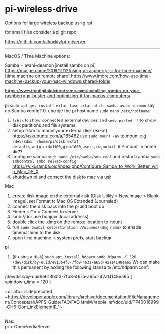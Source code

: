 # pi-wireless-drive
Options for large wireless backup using rpi


for small files consider a pi git repo:

https://github.com/alhockly/pi-gitserver

-----
MacOS / Time Machine options:

Samba + avahi-deamon 
[install samba on pi] https://mudge.name/2019/11/12/using-a-raspberry-pi-for-time-machine/
[time machine on remote share] https://www.imore.com/how-use-time-machine-backup-your-mac-windows-shared-folder

https://www.thedigitalpictureframe.com/installing-samba-on-your-raspberry-pi-buster-and-optimizing-it-for-macos-computers/

pi
`sudo apt-get install exfat-fuse exfat-utils samba avahi-daemon` say no Samba config?
0. change the pi host name `sudo nano /etc/hostname`
1. `lsblk` to show connected external devices and `sudo parted -l` to show disk partitions and file systems
2. setup fstab to mount your external disk (exFat) https://askubuntu.com/a/165462 use `sudo mount -av` to mount
e.g `/dev/sda1  /home/pi/disk exfat defaults,auto,uid=1000,gid=1000,users,rw,nofail 0 0`
mount in home dir??
3. configure samba `sudo nano /etc/samba/smb.conf` and restart samba `sudo smbcontrol smbd reload-config`
https://wiki.samba.org/index.php/Configure_Samba_to_Work_Better_with_Mac_OS_X
4. shutdown pi and connect the disk to mac via usb


Mac

1. create disk image on the external disk (Disk Utility > New Image > Blank Image), set Format to Mac OS Extended (Journaled)
2. connect the disk back into the pi and boot up
3. Finder > Go > Connect to server
4. smb://<ip>  (or use bonjour .local address)
5. double click the .dmg on the remote location to mount
6. run `sudo tmutil setdestination /Volumes/<dmg name>` to enable timemachine to the disk
7. open time machine in system prefs, start backup



pi
1. (if using a disk) `sudo apt install hdparm`
`sudo hdparm -S 120 /dev/disk/by-uuid/e613b4f3-7fb8-463a-a65d-42a14148ea65`
We can make this permanent by adding the following stanza to /etc/hdparm.conf:

/dev/disk/by-uuid/e613b4f3-7fb8-463a-a65d-42a14148ea65 {
	spindown_time = 120
}


~or afp~ is deprecated
~https://developer.apple.com/library/archive/documentation/FileManagement/Conceptual/APFS_Guide/FAQ/FAQ.html#//apple_ref/doc/uid/TP40016999-CH6-DontLinkElementID_1~


------
Nas:  
pi + OpenMediaServer
